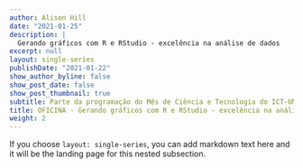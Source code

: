 ```yaml
---
author: Alison Hill
date: "2021-01-25"
description: |
  Gerando gráficos com R e RStudio - excelência na análise de dados
excerpt: null
layout: single-series
publishDate: "2021-01-22"
show_author_byline: false
show_post_date: false
show_post_thumbnail: true
subtitle: Parte da programação do Mês de Ciência e Tecnologia do ICT-UNIFESP 2021
title: OFICINA - Gerando gráficos com R e RStudio - excelência na análise de dados 
weight: 2
---
```


If you choose `layout: single-series`, you can add markdown text here and it will be the landing page for this nested subsection.
